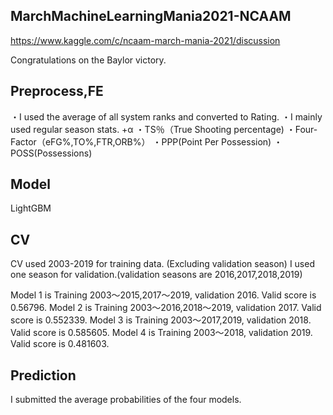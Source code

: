 ## MarchMachineLearningMania2021-NCAAM
https://www.kaggle.com/c/ncaam-march-mania-2021/discussion

Congratulations on the Baylor victory.

## Preprocess,FE
・I used the average of all system ranks and converted to Rating.
・I mainly used regular season stats.
+α
・TS％（True Shooting percentage)
・Four-Factor（eFG%,TO%,FTR,ORB%）
・PPP(Point Per Possession)
・POSS(Possessions)

## Model
LightGBM

## CV
CV used 2003-2019 for training data. (Excluding validation season)
I used one season for validation.(validation seasons are 2016,2017,2018,2019)

Model 1 is Training 2003〜2015,2017〜2019, validation 2016. Valid score is 0.56796.
Model 2 is Training 2003〜2016,2018〜2019, validation 2017. Valid score is 0.552339.
Model 3 is Training 2003〜2017,2019, validation 2018. Valid score is 0.585605.
Model 4 is Training 2003〜2018, validation 2019. Valid score is 0.481603.

## Prediction
I submitted the average probabilities of the four models.
